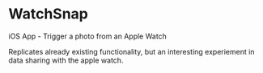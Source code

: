 # WatchSnap
iOS App - Trigger a photo from an Apple Watch

Replicates already existing functionality, but an interesting experiement in data sharing with the apple watch.
